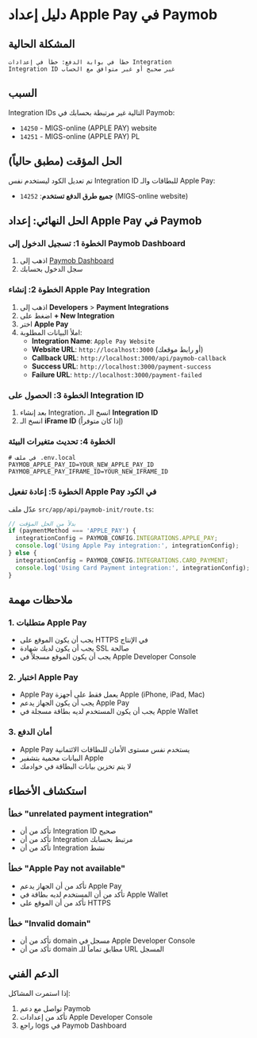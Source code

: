# دليل إعداد Apple Pay في Paymob

## المشكلة الحالية
```
خطأ في بوابة الدفع: خطأ في إعدادات Integration
Integration ID غير صحيح أو غير متوافق مع الحساب
```

## السبب
Integration IDs التالية غير مرتبطة بحسابك في Paymob:
- `14250` - MIGS-online (APPLE PAY) website
- `14251` - MIGS-online (APPLE PAY) PL

## الحل المؤقت (مطبق حالياً)
تم تعديل الكود ليستخدم نفس Integration ID للبطاقات والـ Apple Pay:
- **جميع طرق الدفع تستخدم**: `14252` (MIGS-online website)

## الحل النهائي: إعداد Apple Pay في Paymob

### الخطوة 1: تسجيل الدخول إلى Paymob Dashboard
1. اذهب إلى [Paymob Dashboard](https://dashboard.paymob.com)
2. سجل الدخول بحسابك

### الخطوة 2: إنشاء Apple Pay Integration
1. اذهب إلى **Developers** > **Payment Integrations**
2. اضغط على **+ New Integration**
3. اختر **Apple Pay**
4. املأ البيانات المطلوبة:
   - **Integration Name**: `Apple Pay Website`
   - **Website URL**: `http://localhost:3000` (أو رابط موقعك)
   - **Callback URL**: `http://localhost:3000/api/paymob-callback`
   - **Success URL**: `http://localhost:3000/payment-success`
   - **Failure URL**: `http://localhost:3000/payment-failed`

### الخطوة 3: الحصول على Integration ID
1. بعد إنشاء Integration، انسخ الـ **Integration ID**
2. انسخ الـ **iFrame ID** (إذا كان متوفراً)

### الخطوة 4: تحديث متغيرات البيئة
```env
# في ملف .env.local
PAYMOB_APPLE_PAY_ID=YOUR_NEW_APPLE_PAY_ID
PAYMOB_APPLE_PAY_IFRAME_ID=YOUR_NEW_IFRAME_ID
```

### الخطوة 5: إعادة تفعيل Apple Pay في الكود
عدّل ملف `src/app/api/paymob-init/route.ts`:

```typescript
// بدلاً من الحل المؤقت
if (paymentMethod === 'APPLE_PAY') {
  integrationConfig = PAYMOB_CONFIG.INTEGRATIONS.APPLE_PAY;
  console.log('Using Apple Pay integration:', integrationConfig);
} else {
  integrationConfig = PAYMOB_CONFIG.INTEGRATIONS.CARD_PAYMENT;
  console.log('Using Card Payment integration:', integrationConfig);
}
```

## ملاحظات مهمة

### 1. متطلبات Apple Pay
- يجب أن يكون الموقع على HTTPS في الإنتاج
- يجب أن يكون لديك شهادة SSL صالحة
- يجب أن يكون الموقع مسجلاً في Apple Developer Console

### 2. اختبار Apple Pay
- Apple Pay يعمل فقط على أجهزة Apple (iPhone, iPad, Mac)
- يجب أن يكون الجهاز يدعم Apple Pay
- يجب أن يكون المستخدم لديه بطاقة مسجلة في Apple Wallet

### 3. أمان الدفع
- Apple Pay يستخدم نفس مستوى الأمان للبطاقات الائتمانية
- البيانات محمية بتشفير Apple
- لا يتم تخزين بيانات البطاقة في خوادمك

## استكشاف الأخطاء

### خطأ "unrelated payment integration"
- تأكد من أن Integration ID صحيح
- تأكد من أن Integration مرتبط بحسابك
- تأكد من أن Integration نشط

### خطأ "Apple Pay not available"
- تأكد من أن الجهاز يدعم Apple Pay
- تأكد من أن المستخدم لديه بطاقة في Apple Wallet
- تأكد من أن الموقع على HTTPS

### خطأ "Invalid domain"
- تأكد من أن domain مسجل في Apple Developer Console
- تأكد من أن domain مطابق تماماً للـ URL المسجل

## الدعم الفني
إذا استمرت المشاكل:
1. تواصل مع دعم Paymob
2. تأكد من إعدادات Apple Developer Console
3. راجع logs في Paymob Dashboard

